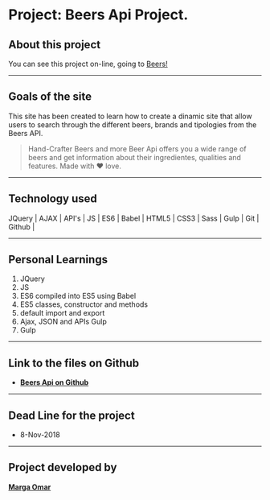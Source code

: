 # Project: Beers Api Project.
## About this project
You can see this project on-line, going to [Beers!](http://http://margaomar.com/en/beers/build/)

----
## Goals of the site
This site has been created to learn how to create a dinamic site that allow users to search through the different beers, brands and tipologies from the Beers API. 

> Hand-Crafter Beers and more
Beer Api offers you a wide range of beers and get information about their ingredientes, qualities and features. Made with &#10084; love.

----
## Technology used
JQuery | AJAX | API's | JS | ES6 | Babel | HTML5 | CSS3 | Sass | Gulp | Git | Github | 


----
## Personal Learnings

1. JQuery
2. JS 
3. ES6 compiled into ES5 using Babel 
4. ES5 classes, constructor and methods
5. default import and export
6. Ajax, JSON and APIs Gulp
7. Gulp



----
## Link to the files on Github
* **[Beers Api on Github](https://github.com/margaomar/BeersApi)**

<!-- ----
## Media Query Mobile First Break Points 

* 425px

* 600px

* 1200px

----
## Device Screenshots

**Mobile Device**
----
<img src="screenshoots/movile-closed-320px.png" width="320px" />
<img src="screenshoots/movile-open-320px.jpg" width="320px" />

**Tablet Device**
----
<img src="screenshoots/tablet-closed-600px.png" width="600px" />
<img src="screenshoots/tablet-open-600px.jpg" width="600px" />


**Desktop Device**
----
<img src="screenshoots/desktop-closed-1200px.png" width="1200px" />
<img src="screenshoots/desktop-open-1200px.png" width="1200px" />
 -->

----
## Dead Line for the project
* 8-Nov-2018

----
## Project developed by 
 **[Marga Omar](https://margaomar.com)**
